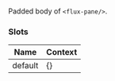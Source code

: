 # <flux-pane-body/>

Padded body of `<flux-pane/>`.

### Slots

| Name    | Context |
|---------|---------|
| default | {}      |
